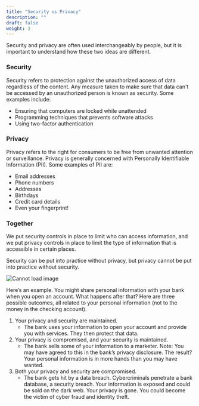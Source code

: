 ```yaml
---
title: "Security vs Privacy"
description: ""
draft: false
weight: 3
---
```


Security and privacy are often used interchangeably by people, but it is important to understand how these two ideas are different. 

### Security
Security refers to protection against the unauthorized access of data regardless of the content. Any measure taken to make sure that data can't be accessed by an unauthorized person is known as security. Some examples include:
* Ensuring that computers are locked while unattended
* Programming techniques that prevents software attacks
* Using two-factor authentication

### Privacy
Privacy refers to the right for consumers to be free from unwanted attention or surveillance. Privacy is generally concerned with Personally Identifiable Information (PII). Some examples of PII are:
* Email addresses
* Phone numbers
* Addresses
* Birthdays
* Credit card details
* Even your fingerprint!  

### Together 
We put security controls in place to limit who can access information, and we put privacy controls in place to limit the type of information that is accessible in certain places.

Security can be put into practice without privacy, but privacy cannot be put into practice without security. 

![Cannot load image](../img/security-vs-privacy.png?classes=border,shadow)

Here’s an example. You might share personal information with your bank when you open an account. What happens after that? Here are three possible outcomes, all related to your personal information (not to the money in the checking account). 

1. Your privacy and security are maintained.
   * The bank uses your information to open your account and provide you with services. They then protect that data. 
2. Your privacy is compromised, and your security is maintained. 
   * The bank sells some of your information to a marketer. Note: You may have agreed to this in the bank’s privacy disclosure. The result? Your personal information is in more hands than you may have wanted. 
3. Both your privacy and security are compromised. 
   * The bank gets hit by a data breach. Cybercriminals penetrate a bank database, a security breach. Your information is exposed and could be sold on the dark web. Your privacy is gone. You could become the victim of cyber fraud and identity theft.
